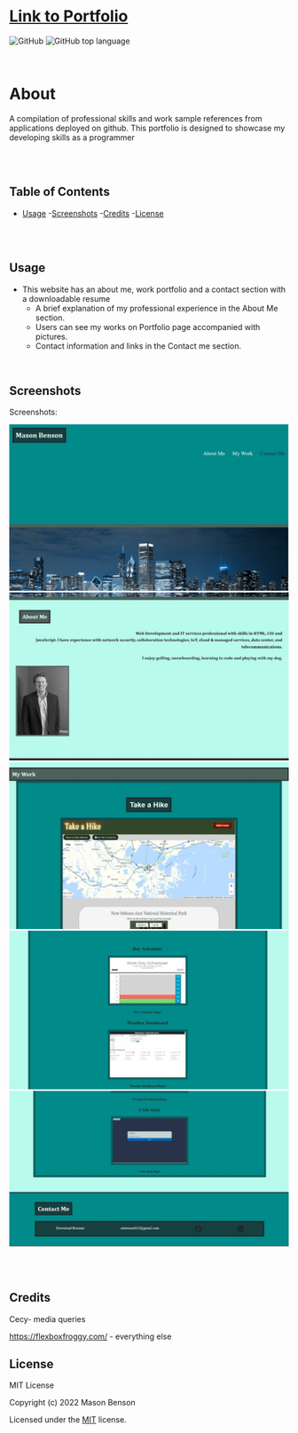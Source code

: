 # <a href="https://mbenson025.github.io/portfolio-mason/">Link to Portfolio</a>

![GitHub](https://img.shields.io/github/license/mbenson025/portfolio-mason)
![GitHub top language](https://img.shields.io/github/languages/top/mbenson025/portfolio-mason)

<br>

# About

A compilation of professional skills and work sample references from applications deployed on github. This portfolio is designed to showcase my developing skills as a programmer

<br>

<br>

## Table of Contents

- [Usage](#usage) -[Screenshots](#screenshots) -[Credits](#credits) -[License](#license)

<br></br>

## Usage

- This website has an about me, work portfolio and a contact section with a downloadable resume
  - A brief explanation of my professional experience in the About Me section.
  - Users can see my works on Portfolio page accompanied with pictures.
  - Contact information and links in the Contact me section.

<br>

## Screenshots

Screenshots:

<img src="./assets/images/portscreen1.jpg" alt="title and nav links" title="Navigation Screen">
<img src="./assets/images/portscreen2.jpg" alt="about me text" title="About Me">
<img src="./assets/images/portscreen3.jpg" alt="large pic of hiking project" title="My Work Main">
<img src="./assets/images/portscreen4.jpg" alt="other projects" title="Other Work">
<img src="./assets/images/portscreen5.jpg" alt="contact section" title="Contact Me">

<br><br/>

## Credits

Cecy- media queries

https://flexboxfroggy.com/ - everything else

## License

MIT License

Copyright (c) 2022 Mason Benson

Licensed under the [MIT](LICENSE) license.

```

```

